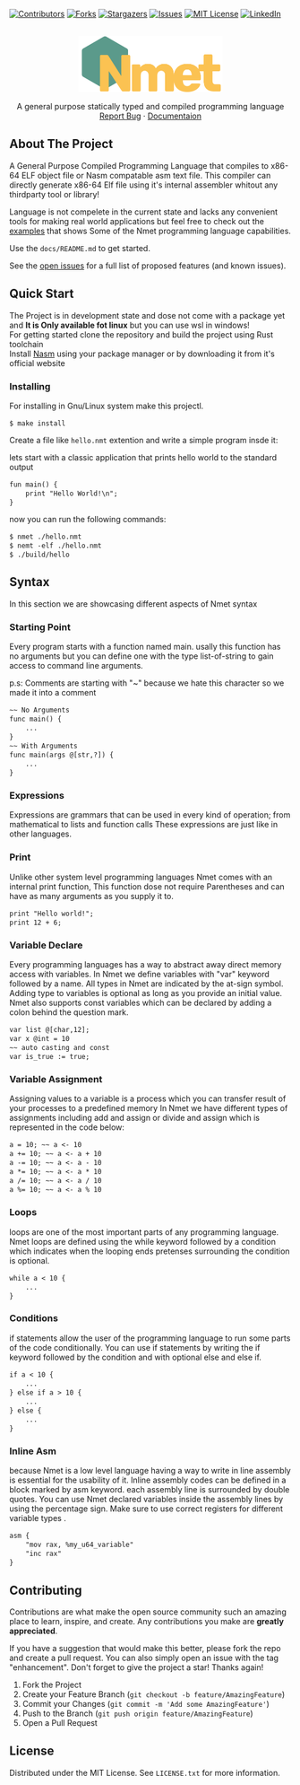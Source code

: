 <a name="readme-top"></a>

[![Contributors][contributors-shield]][contributors-url]
[![Forks][forks-shield]][forks-url]
[![Stargazers][stars-shield]][stars-url]
[![Issues][issues-shield]][issues-url]
[![MIT License][license-shield]][license-url]
[![LinkedIn][linkedin-shield]][linkedin-url]

<!-- PROJECT LOGO -->
<br />
<div align="center">
  <a href="https://github.com/mahanfr/Nmet">
    <img src="assets/Nmet.png" alt="Nmet - Nmet programming language" height="100">
  </a>

  <br />
  <p align="center">
    A general purpose statically typed and compiled programming language 
    <br />
    <a href="https://github.com/mahanfr/nemet/issues">Report Bug</a>
    ·
    <a href="https://mahanfr.github.io/Nmet/">Documentaion</a>
  </p>
</div>

## About The Project

A General Purpose Compiled Programming Language that compiles to x86-64 ELF object file or Nasm compatable asm text file.
This compiler can directly generate x86-64 Elf file using it's internal assembler whitout any thirdparty tool or library!

Language is not compelete in the current state and lacks any convenient tools for making real world applications but feel free to check out the [examples](./examples)
that shows Some of the Nmet programming language capabilities.

Use the `docs/README.md` to get started.

See the [open issues](https://github.com/othneildrew/Best-README-Template/issues) for a full list of proposed features (and known issues).

## Quick Start
The Project is in development state and dose not come with a package yet and **It is Only available fot linux** but you can use wsl in windows!
<br />
For getting started clone the repository and build the project using Rust toolchain
<br />
Install [Nasm](https://www.nasm.org/) using your package manager or by downloading it from it's official website
<br />

### Installing
For installing in Gnu/Linux system make this projectl.
```shell
$ make install
```

Create a file like ```hello.nmt``` extention and write a simple program insde it:

lets start with a classic application that prints hello world to the standard output
``` nmt
fun main() {
    print "Hello World!\n";
}
```
now you can run the following commands:

``` shell
$ nmet ./hello.nmt
$ nemt -elf ./hello.nmt
$ ./build/hello
```

## Syntax

In this section we are showcasing different aspects of Nmet syntax
### Starting Point

Every program starts with a function named main. usally this function has no arguments but you can define one with the type list-of-string to gain access to command line arguments.

p.s: Comments are starting with "~" because we hate this character so we made it into a comment

```
~~ No Arguments
func main() {
	...
}
~~ With Arguments
func main(args @[str,?]) {
	...
}
```

### Expressions

Expressions are grammars that can be used in every kind of operation; from mathematical to lists and function calls These expressions are just like in other languages.

### Print
Unlike other system level programming languages Nmet comes with an internal print function, This function dose not require Parentheses and can have as many arguments as you supply it to.
```
print "Hello world!";
print 12 + 6;
```

### Variable Declare
Every programming languages has a way to abstract away direct memory access with variables. In Nmet we define variables with "var" keyword followed by a name. All types in Nmet are indicated by the at-sign symbol. Adding type to variables is optional as long as you provide an initial value. Nmet also supports const variables which can be declared by adding a colon behind the question mark.
```
var list @[char,12];
var x @int = 10
~~ auto casting and const
var is_true := true;
```

### Variable Assignment

Assigning values to a variable is a process which you can transfer result of your processes to a predefined memory In Nmet we have different types of assignments including add and assign or divide and assign which is represented in the code below:
```
a = 10; ~~ a <- 10
a += 10; ~~ a <- a + 10
a -= 10; ~~ a <- a - 10
a *= 10; ~~ a <- a * 10
a /= 10; ~~ a <- a / 10
a %= 10; ~~ a <- a % 10
```

### Loops
loops are one of the most important parts of any programming language. Nmet loops are defined using the while keyword followed by a condition which indicates when the looping ends pretenses surrounding the condition is optional.
```
while a < 10 {
	...
}
```

### Conditions
if statements allow the user of the programming language to run some parts of the code conditionally. You can use if statements by writing the if keyword followed by the condition and with optional else and else if.
```
if a < 10 {
	...
} else if a > 10 {
	...
} else {
	...
}
```

### Inline Asm
because Nmet is a low level language having a way to write in line assembly is essential for the usability of it. Inline assembly codes can be defined in a block marked by asm keyword. each assembly line is surrounded by double quotes. You can use Nmet declared variables inside the assembly lines by using the percentage sign. Make sure to use correct registers for different variable types .
```
asm {
	"mov rax, %my_u64_variable"
	"inc rax"
}
```

## Contributing
Contributions are what make the open source community such an amazing place to learn, inspire, and create. Any contributions you make are **greatly appreciated**.

If you have a suggestion that would make this better, please fork the repo and create a pull request. You can also simply open an issue with the tag "enhancement".
Don't forget to give the project a star! Thanks again!

1. Fork the Project
2. Create your Feature Branch (`git checkout -b feature/AmazingFeature`)
3. Commit your Changes (`git commit -m 'Add some AmazingFeature'`)
4. Push to the Branch (`git push origin feature/AmazingFeature`)
5. Open a Pull Request

## License

Distributed under the MIT License. See `LICENSE.txt` for more information.


[contributors-shield]: https://img.shields.io/github/contributors/mahanfr/Nmet.svg?style=for-the-badge
[contributors-url]: https://github.com/mahanfr/Nmet/graphs/contributors
[forks-shield]: https://img.shields.io/github/forks/mahanfr/Nmet.svg?style=for-the-badge
[forks-url]: https://github.com/mahanfr/Nmet/network/members
[stars-shield]: https://img.shields.io/github/stars/mahanfr/Nmet.svg?style=for-the-badge
[stars-url]: https://github.com/mahanfr/Nmet/stargazers
[issues-shield]: https://img.shields.io/github/issues/mahanfr/Nmet.svg?style=for-the-badge
[issues-url]: https://github.com/mahanfr/Nmet/issues
[license-shield]: https://img.shields.io/github/license/mahanfr/Nmet.svg?style=for-the-badge
[license-url]: https://github.com/mahanfr/Nmet/blob/master/LICENSE.txt
[linkedin-shield]: https://img.shields.io/badge/-LinkedIn-black.svg?style=for-the-badge&logo=linkedin&colorB=555
[linkedin-url]: https://linkedin.com/in/mahanfarzaneh
[product-screenshot]: assets/nemet.png
